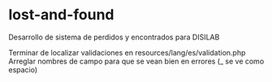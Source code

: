 # lost-and-found
Desarrollo de sistema de perdidos y encontrados para DISILAB


Terminar de localizar validaciones en resources/lang/es/validation.php
Arreglar nombres de campo para que se vean bien en errores (_ se ve como espacio)
